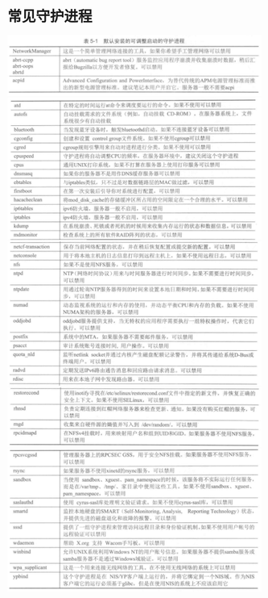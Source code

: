 # 常见守护进程
![](/misc/img/process/common_daemon.png)
![](/misc/img/process/common_daemon2.png)
![](/misc/img/process/common_daemon3.png)
![](/misc/img/process/common_daemon4.png)
![](/misc/img/process/common_daemon5.png)
